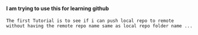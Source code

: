 #### I am trying to use this for learning github 

	The first Tutorial is to see if i can push local repo to remote without having the remote repo name same as local repo folder name ...
